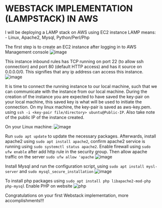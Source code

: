 # WEBSTACK IMPLEMENTATION (LAMPSTACK) IN AWS
I will be deploying a LAMP stack on AWS using EC2 instance
LAMP means: - Linux, Apache2, Mysql, Python/Perl/Php

The first step is to create an EC2 instance after logging in to AWS Management console
![image](https://user-images.githubusercontent.com/20463821/113478715-856b6780-9482-11eb-9d80-7d67d928cb10.png)

This instance inbound rules has TCP running on port 22 (to allow ssh connection) and port 80 (default HTTP access) and has it source on 0.0.0.0/0. This signifies that any ip address can access this instance.
![image](https://user-images.githubusercontent.com/20463821/113478800-0c204480-9483-11eb-8478-00fe0c390ed8.png)

It is time to connect the running instance to our local machine, such that we can communicate with the instance from our local machine. During the creation of the instance you are expected to have saved the key-pair on your local machine, this saved key is what will be used to initiate the connection. On my linux machine, the key-pair is saved as aws-key.pem. using `ssh -i <key-pair file/directory> ubuntu@Public-IP`. Also take note of the public IP of the instance created.

On your Linux machine:
![image](https://user-images.githubusercontent.com/20463821/113479009-48a07000-9484-11eb-9c23-67951efc4b59.png)

Run `sudo apt update` to update the necessary packages.
Afterwards, install apache2 using `sudo apt install apache2`, confirm apache2 service is running using `sudo systemctl status apache2`. Enable firewall using `sudo ufw enable` after add http rule in the security group. Then allow apache traffic on the server `sudo ufw allow 'apache`
![image](https://user-images.githubusercontent.com/20463821/113479284-17c13a80-9486-11eb-8502-79527c5b83b6.png)

Install Mysql and run the configuration script, using `sudo apt install mysl-server` and `sudo mysql_secure_installation`
![image](https://user-images.githubusercontent.com/20463821/113479360-8b634780-9486-11eb-9b49-2cbcaf1b161e.png)

To install php packages using `sudo apt install php libapache2-mod-php php-mysql`
Enable PHP on website
![php](https://user-images.githubusercontent.com/20463821/113479416-edbc4800-9486-11eb-9cae-27b9fa0fb3fe.PNG)

Congratulations on your first Webstack implementation, more accomplishments!!!
